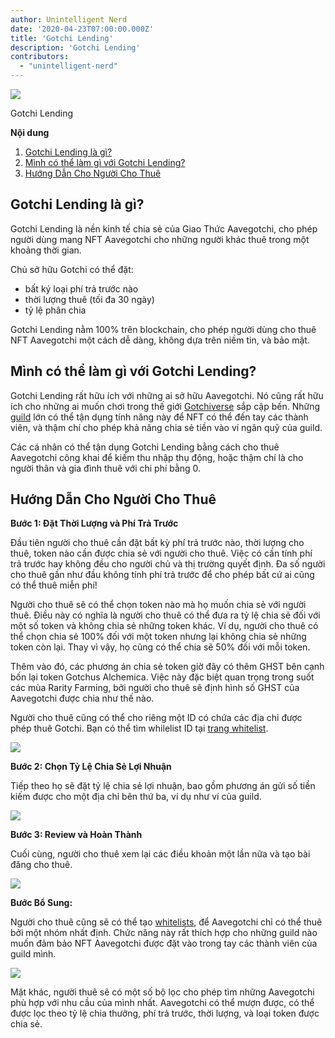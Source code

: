 ```yaml
---
author: Unintelligent Nerd
date: '2020-04-23T07:00:00.000Z'
title: 'Gotchi Lending'
description: 'Gotchi Lending'
contributors:
  - "unintelligent-nerd"
---
```


<div class="headerImageContainer">
<img class="headerImage" src="/gotchi-lending/gotchi-lending.png">
<p class="headerImageText">Gotchi Lending</p>
</div>

<div class="contentsBox">

**Nội dung**

<ol>
<li><a href=#what-is-gotchi-lending->Gotchi Lending là gì?</a></li>
<li><a href=#what-can-i-do-with-gotchi-lending->Mình có thể làm gì với Gotchi Lending?</a></li>
<li><a href=#instructions-for-lenders>Hướng Dẫn Cho Người Cho Thuê</a></li>
</ol>

</div>

## Gotchi Lending là gì?

Gotchi Lending là nền kinh tế chia sẻ của Giao Thức Aavegotchi, cho phép người dùng mang NFT Aavegotchi cho những người khác thuê trong một khoảng thời gian.

Chủ sở hữu Gotchi có thể đặt:
* bất ký loại phí trả trước nào
* thời lượng thuê (tối đa 30 ngày)
* tỷ lệ phân chia

Gotchi Lending nằm 100% trên blockchain, cho phép người dùng cho thuê NFT Aavegotchi một cách dễ dàng, không dựa trên niềm tin, và bảo mật.

## Mình có thể làm gì với Gotchi Lending?

Gotchi Lending rất hữu ích với những ai sở hữu Aavegotchi. Nó cũng rất hữu ích cho những ai muốn chơi trong thế giới [Gotchiverse](/gotchiverse) sắp cập bến. Những [guild](/guild) lớn có thể tận dụng tính năng này để NFT có thể đến tay các thành viên, và thậm chí cho phép khả năng chia sẻ tiền vào ví ngân quỹ của guild.

Các cá nhân có thể tận dụng Gotchi Lending bằng cách cho thuê Aavegotchi công khai để kiếm thu nhập thụ động, hoặc thậm chí là cho người thân và gia đình thuê với chi phí bằng 0.

## Hướng Dẫn Cho Người Cho Thuê

**Bước 1: Đặt Thời Lượng và Phí Trả Trước**

Đầu tiên người cho thuê cần đặt bất kỳ phí trả trước nào, thời lượng cho thuê, token nào cần được chia sẻ với người cho thuê. Việc có cần tính phí trả trước hay không đều cho người chủ và thị trường quyết định. Đa số người cho thuê gần như đầu không tính phí trả trước để cho phép bất cứ ai cũng có thể thuê miễn phí!

Người cho thuê sẽ có thể chọn token nào mà họ muốn chia sẻ với người thuê. Điều này có nghĩa là người cho thuê có thể đưa ra tỷ lệ chia sẻ đối với một số token và không chia sẻ những token khác. Ví dụ, người cho thuê có thể chọn chia sẻ 100% đối với một token nhưng lại không chia sẻ những token còn lại. Thay vì vậy, họ cũng có thể chia sẽ 50% đối với mỗi token.

Thêm vào đó, các phương án chia sẻ token giờ đây có thêm GHST bên cạnh bốn lại token Gotchus Alchemica. Việc này đặc biệt quan trọng trong suốt các mùa Rarity Farming, bởi người cho thuê sẽ định hình số GHST của Aavegotchi được chia như thế nào.

Người cho thuê cũng có thể cho riêng một ID có chứa các địa chỉ được phép thuê Gotchi. Bạn có thể tìm whilelist ID tại [trang whitelist](https://app.aavegotchi.com/whitelists).

<img class="bodyImage" src="/gotchi-lending/gotchi-lending-step-1.png" />

**Bước 2: Chọn Tỷ Lệ Chia Sẻ Lợi Nhuận**

Tiếp theo họ sẽ đặt tỷ lệ chia sẻ lợi nhuận, bao gồm phương án gửi số tiền kiếm được cho một địa chỉ bên thứ ba, ví dụ như ví của guild.

<img class="bodyImage" src="/gotchi-lending/gotchi-lending-step-2.png" />

**Bước 3: Review và Hoàn Thành**

Cuối cùng, người cho thuê xem lại các điều khoản một lần nữa và tạo bài đăng cho thuê.

<img class="bodyImage" src="/gotchi-lending/gotchi-lending-step-3.png" />

**Bước Bổ Sung:**

Người cho thuê cũng sẽ có thể tạo [whitelists](https://app.aavegotchi.com/whitelists),  để Aavegotchi chỉ có thể thuê bởi một nhóm nhất định. Chức năng này rất thích hợp cho những guild nào muốn đảm bảo NFT Aavegotchi được đặt vào trong tay các thành viên của guild mình.

<img class="bodyImage" src="/gotchi-lending/gotchi-lending-bonus-step.png" />

Mặt khác, người thuê sẽ có một số bộ lọc cho phép tìm những Aavegotchi phù hợp với nhu cầu của mình nhất. Aavegotchi có thể mượn được, có thể được lọc theo tỷ lệ chia thưởng, phí trả trước, thời lượng, và loại token được chia sẻ.